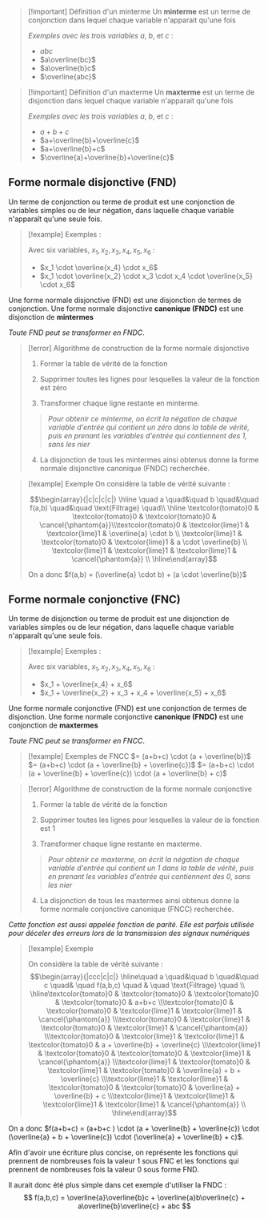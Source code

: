 >[!important] Définition d'un minterme
>Un **minterme** est un terme de conjonction dans lequel chaque variable n'apparait qu'une fois
>
>*Exemples avec les trois variables* $a$, $b$, et $c$ :
>- $abc$
>- $a\overline{bc}$
>- $a\overline{b}c$
>- $\overline{abc}$

>[!important] Définition d'un maxterme
>Un **maxterme** est un terme de disjonction dans lequel chaque variable n'apparait qu'une fois
>
>*Exemples avec les trois variables* $a$, $b$, et $c$ :
>- $a+b+c$
>- $a+\overline{b}+\overline{c}$
>- $a+\overline{b}+c$
>- $\overline{a}+\overline{b}+\overline{c}$

## Forme normale disjonctive (FND)

Un terme de conjonction ou terme de produit est une conjonction de variables simples ou de leur négation, dans laquelle chaque variable n'apparaît qu'une seule fois.

>[!example] Exemples : 
> 
> Avec six variables, $x_1, x_2, x_3, x_4, x_5, x_6$ : 
> 
> - $x_1 \cdot \overline{x_4} \cdot x_6$
> - $x_1 \cdot \overline{x_2} \cdot x_3 \cdot x_4 \cdot \overline{x_5} \cdot x_6$

Une forme normale disjonctive (FND) est une disjonction de termes de conjonction.
Une forme normale disjonctive **canonique (FNDC)** est une disjonction de **mintermes** 

*Toute FND peut se transformer en FNDC*.

>[!error] Algorithme de construction de la forme normale disjonctive
>1. Former la table de vérité de la fonction
>   
>2. Supprimer toutes les lignes pour lesquelles la valeur de la fonction est zéro
>3. Transformer chaque ligne restante en minterme. 
>   > *Pour obtenir ce minterme, on écrit la négation de chaque variable d'entrée qui contient un zéro dans la table de vérité, puis en prenant les variables d'entrée qui contiennent des 1, sans les nier*
> 4. La disjonction de tous les mintermes ainsi obtenus donne la forme normale disjonctive canonique (FNDC) recherchée. 

> [!example] Exemple
> On considère la table de vérité suivante : 
> 
> $$\begin{array}{|c|c|c|c|} \hline  \quad a \quad&\quad b \quad&\quad f(a,b) \quad&\quad \text{Filtrage} \quad\\ \hline \textcolor{tomato}0 & \textcolor{tomato}0 & \textcolor{tomato}0 & \cancel{\phantom{a}}\\\textcolor{tomato}0  & \textcolor{lime}1 & \textcolor{lime}1 & \overline{a} \cdot b \\ \textcolor{lime}1 & \textcolor{tomato}0 & \textcolor{lime}1 & a \cdot \overline{b} \\ \textcolor{lime}1 & \textcolor{lime}1 & \textcolor{lime}1 & \cancel{\phantom{a}} \\ \hline\end{array}$$
> 
> On a donc $f(a,b) = (\overline{a} \cdot b) + (a \cdot \overline{b})$

## Forme normale conjonctive (FNC)

Un terme de disjonction ou terme de produit est une disjonction de variables simples ou de leur négation, dans laquelle chaque variable n'apparaît qu'une seule fois.

>[!example] Exemples : 
> 
> Avec six variables, $x_1, x_2, x_3, x_4, x_5, x_6$ : 
> 
> - $x_1 + \overline{x_4} + x_6$
> - $x_1 + \overline{x_2} + x_3 + x_4 + \overline{x_5} + x_6$

Une forme normale conjonctive (FND) est une conjonction de termes de disjonction.
Une forme normale conjonctive **canonique (FNDC)** est une conjonction de **maxtermes** 

*Toute FNC peut se transformer en FNCC*.

>[!example] Exemples de FNCC
>$= (a+b+c) \cdot (a + \overline{b})$
>$= (a+b+c) \cdot (a + \overline{b} + \overline{c})$
>$= (a+b+c) \cdot (a + \overline{b} + \overline{c}) \cdot (a + \overline{b} + c)$

>[!error] Algorithme de construction de la forme normale conjonctive
>1. Former la table de vérité de la fonction
>   
>2. Supprimer toutes les lignes pour lesquelles la valeur de la fonction est 1
>3. Transformer chaque ligne restante en maxterme. 
>   > *Pour obtenir ce maxterme, on écrit la négation de chaque variable d'entrée qui contient un 1 dans la table de vérité, puis en prenant les variables d'entrée qui contiennent des 0, sans les nier*
> 4. La disjonction de tous les maxtermes ainsi obtenus donne la forme normale conjonctive canonique (FNCC) recherchée. 

*Cette fonction est aussi appelée fonction de parité.
Elle est parfois utilisée pour déceler des erreurs lors de la transmission des signaux numériques*

>[!example] Exemple
>
>On considère la table de vérité suivante : 
$$\begin{array}{|ccc|c|c|} \hline\quad a \quad&\quad b \quad&\quad c \quad& \quad f(a,b,c) \quad & \quad \text{Filtrage} \quad \\ \hline\textcolor{tomato}0 & \textcolor{tomato}0 & \textcolor{tomato}0 & \textcolor{tomato}0 & a+b+c \\\textcolor{tomato}0  & \textcolor{tomato}0 & \textcolor{lime}1 & \textcolor{lime}1 & \cancel{\phantom{a}} \\\textcolor{tomato}0  & \textcolor{lime}1 & \textcolor{tomato}0 & \textcolor{lime}1 & \cancel{\phantom{a}} \\\textcolor{tomato}0  & \textcolor{lime}1 & \textcolor{lime}1 & \textcolor{tomato}0 & a + \overline{b} + \overline{c} \\\textcolor{lime}1 & \textcolor{tomato}0 & \textcolor{tomato}0 & \textcolor{lime}1 & \cancel{\phantom{a}} \\\textcolor{lime}1 & \textcolor{tomato}0 & \textcolor{lime}1 & \textcolor{tomato}0 & \overline{a} + b + \overline{c} \\\textcolor{lime}1 & \textcolor{lime}1 & \textcolor{tomato}0 & \textcolor{tomato}0 & \overline{a} + \overline{b} + c \\\textcolor{lime}1 & \textcolor{lime}1 & \textcolor{lime}1 & \textcolor{lime}1 & \cancel{\phantom{a}} \\ \hline\end{array}$$
> 
On a donc $f(a+b+c) = (a+b+c ) \cdot (a + \overline{b} + \overline{c}) \cdot (\overline{a} + b + \overline{c}) \cdot (\overline{a} + \overline{b} + c)$.


Afin d'avoir une écriture plus concise, on représente les fonctions qui prennent de nombreuses fois la valeur 1 sous FNC et les fonctions qui prennent de nombreuses fois la valeur 0 sous forme FND.

Il aurait donc été plus simple dans cet exemple d'utiliser la FNDC : 
$$
f(a,b,c) = \overline{a}\overline{b}c + \overline{a}b\overline{c} + a\overline{b}\overline{c} + abc
$$
